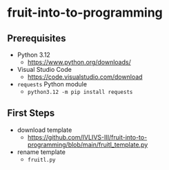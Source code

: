 # fruit-into-to-programming

## Prerequisites

- Python 3.12
  - https://www.python.org/downloads/
- Visual Studio Code
  - https://code.visualstudio.com/download
- `requests` Python module
  - `python3.12 -m pip install requests`

## First Steps

- download template
  - https://github.com/IVLIVS-III/fruit-into-to-programming/blob/main/fruitl_template.py
- rename template
  - `fruitl.py`
